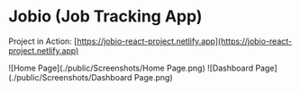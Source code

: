 # Jobio (Job Tracking App)

Project in Action: [https://jobio-react-project.netlify.app](https://jobio-react-project.netlify.app)

![Home Page](./public/Screenshots/Home Page.png)
![Dashboard Page](./public/Screenshots/Dashboard Page.png)
